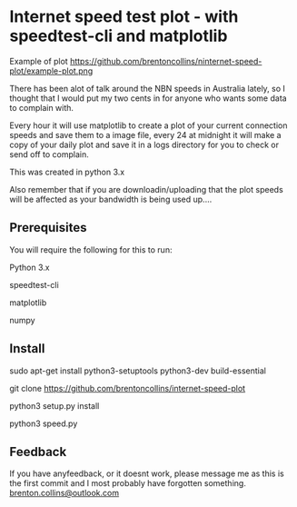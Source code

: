 # Internet speed test plot - with speedtest-cli and matplotlib
Example of plot https://github.com/brentoncollins/ninternet-speed-plot/example-plot.png

There has been alot of talk around the NBN speeds in Australia lately, so I thought that I would put my two cents
in for anyone who wants some data to complain with. 

Every hour it will use matplotlib to create a plot of your current connection speeds and save them to a image file, every 24 at midnight it will make a copy of your daily plot and save it in a logs directory for you to check or send off to complain.

This was created in python 3.x

Also remember that if you are downloadin/uploading that the plot speeds will be affected as your bandwidth is being used up....


## Prerequisites

You will require the following for this to run:

Python 3.x

speedtest-cli

matplotlib

numpy

## Install

sudo apt-get install python3-setuptools python3-dev build-essential 

git clone https://github.com/brentoncollins/internet-speed-plot

python3 setup.py install

python3 speed.py


## Feedback

If you have anyfeedback, or it doesnt work, please message me as this is the first commit and I most probably have forgotten something.
brenton.collins@outlook.com

